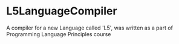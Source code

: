# L5LanguageCompiler
A compiler for a new Language called 'L5', was written as a part of Programming Language Principles course
